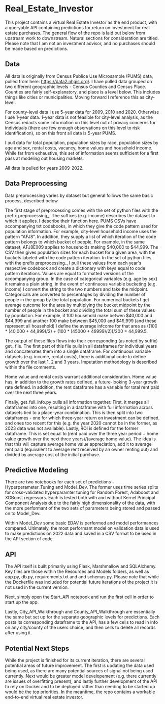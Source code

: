 # Real_Estate_Investor

This project contains a virtual Real Estate Investor as the end product, with a queryable API containing predictions for return on investment for real estate purchases. The general flow of the repo is laid out below from upstream work to downstream. Natural sections for consideration are titled. Please note that I am not an investment advisor, and no purchases should be made based on predictions.


## Data
All data is originally from Census Publice Use Microsample (PUMS) data, pulled from here: https://data2.nhgis.org/. I have pulled data grouped on two different geographic levels - Census Counties and Census Place. Counties are fairly self-explanatory, and place is a level below. This includes things like cities or municipalities. Moving forward I reference this as city-level. 

For county-level data I use 5-year data for 2009, 2010 and 2020. Otherwise I use 1-year data. 1-year data is not feasible for city-level analysis, as the Census redacts some information on this level out of privacy concerns for individuals (there are few enough observations on this level to risk identification), so on this front all data is 5-year PUMS. 

I pull data for total population, population sizes by race, population sizes by age and sex, rental costs, vacancy, home values and household income. While far from exhaustive, this set of information seems sufficient for a first pass at modeling out housing markets.

All data is pulled for years 2009-2022.

## Data Preprocessing
Data preprocessing varies by dataset but general follows the same basic process, described below. 

The first stage of preprocessing comes with the set of python files with the prefix preprocessing_. The suffixes (e.g. income) describes the dataset to which it applies. I describe their function here.
PUMS CSVs have accompanying txt codebooks, in which they give the code pattern used for population information. For example, city-level household income uses the pattern "AFJ8". In addition, they supply a list of which iteration of the code pattern belongs to which bucket of people. For example, in the same dataset, AFJ8E009 applies to households making $40,000 to $44,999. The CSV then gives population sizes for each bucket for a given area, with the buckets labeled with the code pattern iteration. In the set of python files with the prefix preprocessing_, I pull these values from each year's respective codebook and create a dictionary with keys equal to code pattern iterations. Values are equal to formatted versions of the accompanying group. In the case of categorical variables (e.g. age by sex) it remains a plain string; in the event of continuous variable bucketing (e.g. income) I convert the string to the two numbers and take the midpoint. Categoricals are converted to percentages by dividing the number of people in the group by the total population. For numerical buckets I get average outcome for the area by multiplying the bucket midpoint by the number of people in the bucket and dividing the total sum of these values by populaiton. For example, if 100 household make betwen $40,000 and $44,999 and another 100 make between $45,000 and $49,999 (and these represent all household) I define the average infcome for that area as ((100 * (40,000 + 44,999)/2) + (100 * (45000 + 49999)/2))/200 = 44,999.5.

The output of these files flows into their corresponding (as noted by suffix) get_ file. The first part of this file pulls in all dataframes for individual years and concatenates them into a single dataframe. For continuous variable datasets (e.g. income, rental costs), there is additional code to define growth over the last 1, 2 and 3 years. Imputation methodology is described within the file comments.

Home value and rental costs warrant additional consideration. Home value has, in addition to the growth rates defined, a future-looking 3-year growth rate defined. In addition, the rent dataframe has a variable for total rent paid over the next three years.

Finally, get_full_info.py pulls all information together. First, it merges all dataframes into one, resulting in a dataframe with full information across datasets tied to a place-year combination. This is then split into two dataframes - one for which three-year return on investment can be defined, and ones too recent for this (e.g. the year 2020 cannot be in the former, as 2023 data was not available). Lastly, ROI is defined for the former dataframe. This is set equal to (rent paid over the three year period + home value growth over the next three years)/(average home value). The idea is that this will capture average home value appreciation, add it to average rent paid (equivalent to average rent received by an owner renting out) and divided by average cost of the initial purchase.

## Predictive Modeling
There are two notebooks for each set of predictions - Hyperperameter_Tuning and Model_Dev. The former uses time series splits for cross-validated hyperparamter tuning for Random Forest, Adaboost and XGBoost regressors. Each is tested both with and without Kernel Principal Component Analysis due to the fairly high dimensionality of the data, with the more performant of the two sets of parameters being stored and passed on to Model_Dev.

Within Model_Dev some basic EDAV is performed and model performances compared. Ultimately, the most performant model on validation data is used to make predictions on 2022 data and saved in a CSV format to be used in the API section of code.

## API
The API itself is built primarily using Flask, Marshmallow and SQLAlchemy. Key files are those within the Resources and Models folders, as well as app.py, db.py, requirements.txt and and schemas.py. Please note that while the Dockerfile was included for potential future iterations of the project it is not used in the current version. 

Next, simply open the Start_API notebook and run the first cell in order to start up the app. 

Lastly, City_API_Walkthrough and County_API_Walkthrough are essentially the same but set up for the separate geographic levels for predictions. Each posts its corresponding dataframe to the API, has a few cells to read in info on any city/county of the users choice, and then cells to delete all records after using it.

## Potential Next Steps
While the project is finished for its current iteration, there are several potential areas of future improvement. The first is updating the data used being used, as there are many potential sources of signal not being used currently. Next would be greater model developement (e.g. there currently are issues of overfitting present), and lastly further development of the API to rely on Docker and to be deployed rather than needing to be started up would be the top priorities. In the meantime, the repo contains a workable end-to-end virtual real estate investor.